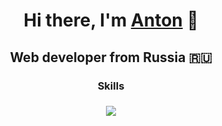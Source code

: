 <h1 align="center">Hi there, I'm <a href="https://t.me/anton_aladin" target="_blank">Anton</a> 
🖖</h1>
<h2 align="center">Web developer from Russia 🇷🇺</h2>
<h3 align="center">Skills</h3>
<h3 align="center"><img src="https://skillicons.dev/icons?i=html,css,scss,less,js,ts,vue,pinia,pug,figma,npm,vite,php,laravel,mysql,git,postman,jest,azure&theme=dark"></h3>

<!--
**c0mixz0ne/c0mixz0ne** is a ✨ _special_ ✨ repository because its `README.md` (this file) appears on your GitHub profile.

Here are some ideas to get you started:

- 🔭 I’m currently working on ...
- 🌱 I’m currently learning ...
- 👯 I’m looking to collaborate on ...
- 🤔 I’m looking for help with ...
- 💬 Ask me about ...
- 📫 How to reach me: ...
- 😄 Pronouns: ...
- ⚡ Fun fact: ...
-->
